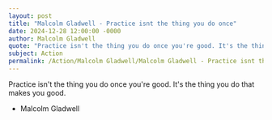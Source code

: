 ```yaml
---
layout: post
title: "Malcolm Gladwell - Practice isnt the thing you do once"
date: 2024-12-28 12:00:00 -0000
author: Malcolm Gladwell
quote: "Practice isn't the thing you do once you're good. It's the thing you do that makes you good."
subject: Action
permalink: /Action/Malcolm Gladwell/Malcolm Gladwell - Practice isnt the thing you do once
---
```


Practice isn't the thing you do once you're good. It's the thing you do that makes you good.

- Malcolm Gladwell
